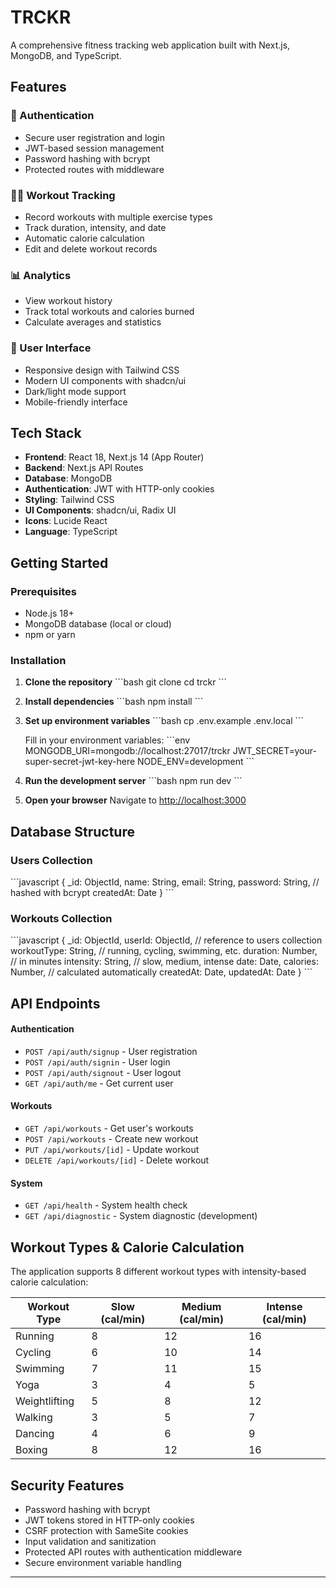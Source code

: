 # TRCKR

A comprehensive fitness tracking web application built with Next.js, MongoDB, and TypeScript.

## Features

### 🔐 Authentication
- Secure user registration and login
- JWT-based session management
- Password hashing with bcrypt
- Protected routes with middleware

### 🏃‍♂️ Workout Tracking
- Record workouts with multiple exercise types
- Track duration, intensity, and date
- Automatic calorie calculation
- Edit and delete workout records

### 📊 Analytics
- View workout history
- Track total workouts and calories burned
- Calculate averages and statistics

### 🎨 User Interface
- Responsive design with Tailwind CSS
- Modern UI components with shadcn/ui
- Dark/light mode support
- Mobile-friendly interface

## Tech Stack

- **Frontend**: React 18, Next.js 14 (App Router)
- **Backend**: Next.js API Routes
- **Database**: MongoDB
- **Authentication**: JWT with HTTP-only cookies
- **Styling**: Tailwind CSS
- **UI Components**: shadcn/ui, Radix UI
- **Icons**: Lucide React
- **Language**: TypeScript

## Getting Started

### Prerequisites

- Node.js 18+ 
- MongoDB database (local or cloud)
- npm or yarn

### Installation

1. **Clone the repository**
   \`\`\`bash
   git clone <repository-url>
   cd trckr
   \`\`\`

2. **Install dependencies**
   \`\`\`bash
   npm install
   \`\`\`

3. **Set up environment variables**
   \`\`\`bash
   cp .env.example .env.local
   \`\`\`
   
   Fill in your environment variables:
   \`\`\`env
   MONGODB_URI=mongodb://localhost:27017/trckr
   JWT_SECRET=your-super-secret-jwt-key-here
   NODE_ENV=development
   \`\`\`

4. **Run the development server**
   \`\`\`bash
   npm run dev
   \`\`\`

5. **Open your browser**
   Navigate to [http://localhost:3000](http://localhost:3000)

## Database Structure

### Users Collection
\`\`\`javascript
{
  _id: ObjectId,
  name: String,
  email: String,
  password: String, // hashed with bcrypt
  createdAt: Date
}
\`\`\`

### Workouts Collection
\`\`\`javascript
{
  _id: ObjectId,
  userId: ObjectId, // reference to users collection
  workoutType: String, // running, cycling, swimming, etc.
  duration: Number, // in minutes
  intensity: String, // slow, medium, intense
  date: Date,
  calories: Number, // calculated automatically
  createdAt: Date,
  updatedAt: Date
}
\`\`\`

## API Endpoints

#### Authentication
- `POST /api/auth/signup` - User registration
- `POST /api/auth/signin` - User login  
- `POST /api/auth/signout` - User logout
- `GET /api/auth/me` - Get current user

#### Workouts
- `GET /api/workouts` - Get user's workouts
- `POST /api/workouts` - Create new workout
- `PUT /api/workouts/[id]` - Update workout
- `DELETE /api/workouts/[id]` - Delete workout

#### System
- `GET /api/health` - System health check
- `GET /api/diagnostic` - System diagnostic (development)

## Workout Types & Calorie Calculation

The application supports 8 different workout types with intensity-based calorie calculation:

| Workout Type | Slow (cal/min) | Medium (cal/min) | Intense (cal/min) |
|--------------|----------------|------------------|-------------------|
| Running      | 8              | 12               | 16                |
| Cycling      | 6              | 10               | 14                |
| Swimming     | 7              | 11               | 15                |
| Yoga         | 3              | 4                | 5                 |
| Weightlifting| 5              | 8                | 12                |
| Walking      | 3              | 5                | 7                 |
| Dancing      | 4              | 6                | 9                 |
| Boxing       | 8              | 12               | 16                |


## Security Features

- Password hashing with bcrypt
- JWT tokens stored in HTTP-only cookies
- CSRF protection with SameSite cookies
- Input validation and sanitization
- Protected API routes with authentication middleware
- Secure environment variable handling


---
